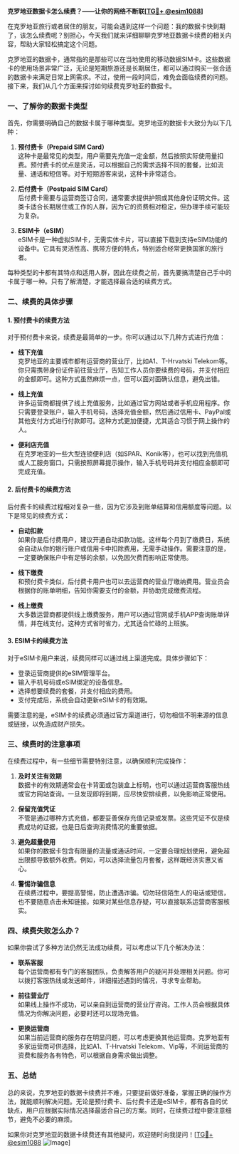**克罗地亚数据卡怎么续费？——让你的网络不断联[[TG💪+ @esim1088](https://t.me/s/esim1088)]**

在克罗地亚旅行或者居住的朋友，可能会遇到这样一个问题：我的数据卡快到期了，该怎么续费呢？别担心，今天我们就来详细聊聊克罗地亚数据卡续费的相关内容，帮助大家轻松搞定这个问题。

克罗地亚的数据卡，通常指的是那些可以在当地使用的移动数据SIM卡。这些数据卡的使用场景非常广泛，无论是短期旅游还是长期居住，都可以通过购买一张合适的数据卡来满足日常上网需求。不过，使用一段时间后，难免会面临续费的问题。接下来，我们从几个方面来探讨如何续费克罗地亚的数据卡。

### 一、了解你的数据卡类型

首先，你需要明确自己的数据卡属于哪种类型。克罗地亚的数据卡大致分为以下几种：

1. **预付费卡（Prepaid SIM Card）**  
   这种卡是最常见的类型，用户需要先充值一定金额，然后按照实际使用量扣费。预付费卡的优点是灵活，可以根据自己的需求选择不同的套餐，比如流量、通话和短信等。对于短期游客来说，这种卡非常适合。

2. **后付费卡（Postpaid SIM Card）**  
   后付费卡需要与运营商签订合同，通常要求提供护照或其他身份证明文件。这类卡适合长期居住或工作的人群，因为它的资费相对稳定，但办理手续可能较为复杂。

3. **ESIM卡（eSIM）**  
   eSIM卡是一种虚拟SIM卡，无需实体卡片，可以直接下载到支持eSIM功能的设备中。它具有灵活性高、携带方便的特点，特别适合经常更换国家的旅行者。

每种类型的卡都有其特点和适用人群，因此在续费之前，首先要搞清楚自己手中的卡属于哪一种。只有了解清楚，才能选择最合适的续费方式。

### 二、续费的具体步骤

#### 1. 预付费卡的续费方法

对于预付费卡来说，续费是最简单的一步。你可以通过以下几种方式进行充值：

- **线下充值**  
  克罗地亚的主要城市都有运营商的营业厅，比如A1、T-Hrvatski Telekom等。你只需携带身份证件前往营业厅，告知工作人员你要续费的号码，并支付相应的金额即可。这种方式虽然麻烦一点，但可以面对面确认信息，避免出错。

- **线上充值**  
  许多运营商都提供了线上充值服务，比如通过官方网站或者手机应用程序。你只需要登录账户，输入手机号码，选择充值金额，然后通过信用卡、PayPal或其他支付方式进行付款即可。这种方式更加便捷，尤其适合习惯于网上操作的人。

- **便利店充值**  
  在克罗地亚的一些大型连锁便利店（如SPAR、Konik等），也可以找到充值机或人工服务窗口。只需按照屏幕提示操作，输入手机号码并支付相应金额即可完成充值。

#### 2. 后付费卡的续费方法

后付费卡的续费过程相对复杂一些，因为它涉及到账单结算和信用额度等问题。以下是常见的续费方式：

- **自动扣款**  
  如果你是后付费用户，建议开通自动扣款功能。这样每个月到了缴费日，系统会自动从你的银行账户或信用卡中扣除费用，无需手动操作。需要注意的是，一定要确保账户中有足够的余额，以免因欠费而影响正常使用。

- **线下缴费**  
  和预付费卡类似，后付费卡用户也可以去运营商的营业厅缴纳费用。营业员会根据你的账单明细，告知你需要支付的金额，并协助完成缴费流程。

- **线上缴费**  
  大多数运营商都提供线上缴费服务，用户可以通过官网或手机APP查询账单详情，并在线支付。这种方式省时省力，尤其适合忙碌的上班族。

#### 3. ESIM卡的续费方法

对于eSIM卡用户来说，续费同样可以通过线上渠道完成。具体步骤如下：

- 登录运营商提供的eSIM管理平台。  
- 输入手机号码或eSIM绑定的设备信息。  
- 选择想要续费的套餐，并支付相应的费用。  
- 支付完成后，系统会自动更新eSIM卡的有效期。

需要注意的是，eSIM卡的续费必须通过官方渠道进行，切勿相信不明来源的信息或链接，以免造成财产损失。

### 三、续费时的注意事项

在续费过程中，有一些细节需要特别注意，以确保顺利完成操作：

1. **及时关注有效期**  
   数据卡的有效期通常会在卡背面或包装盒上标明，也可以通过运营商客服热线或官方网站查询。一旦发现即将到期，应尽快安排续费，以免影响正常使用。

2. **保留充值凭证**  
   不管是通过哪种方式充值，都要妥善保存充值记录或发票。这些凭证不仅是续费成功的证据，也是日后查询消费情况的重要依据。

3. **避免超量使用**  
   如果你的数据卡包含有限量的流量或通话时间，一定要合理规划使用，避免超出限额导致额外收费。例如，可以选择流量包月套餐，这样既经济实惠又省心。

4. **警惕诈骗信息**  
   在续费过程中，要提高警惕，防止遭遇诈骗。切勿轻信陌生人的电话或短信，也不要随意点击未知链接。如果对某些信息存疑，可以直接联系运营商客服核实。

### 四、续费失败怎么办？

如果你尝试了多种方法仍然无法成功续费，可以考虑以下几个解决办法：

- **联系客服**  
  每个运营商都有专门的客服团队，负责解答用户的疑问并处理相关问题。你可以拨打客服热线或发送邮件，详细描述遇到的情况，寻求专业帮助。

- **前往营业厅**  
  如果线上操作不成功，可以亲自到运营商的营业厅咨询。工作人员会根据具体情况为你解决问题，必要时还可以现场充值。

- **更换运营商**  
  如果当前运营商的服务存在明显问题，可以考虑更换其他运营商。克罗地亚有多家运营商可供选择，比如A1、T-Hrvatski Telekom、Vip等，不同运营商的资费和服务各有特色，可以根据自身需求做出调整。

### 五、总结

总的来说，克罗地亚的数据卡续费并不难，只要提前做好准备，掌握正确的操作方法，就能顺利解决问题。无论是预付费卡、后付费卡还是eSIM卡，都有各自的优缺点，用户应根据实际情况选择最适合自己的方案。同时，在续费过程中要注意细节，避免不必要的麻烦。

如果你对克罗地亚的数据卡续费还有其他疑问，欢迎随时向我提问！[[TG💪+ @esim1088](https://t.me/s/esim1088) ![Image](https://i.postimg.cc/4NQfJmqS/Snipaste-2025-05-13-00-14-12.png)]